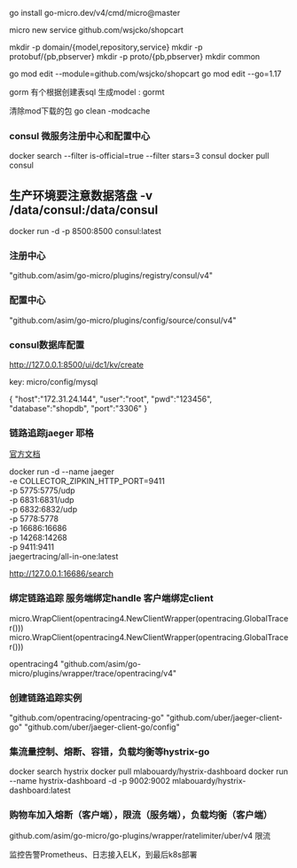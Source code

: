 go install go-micro.dev/v4/cmd/micro@master

micro new service github.com/wsjcko/shopcart

mkdir -p domain/{model,repository,service} 
mkdir -p protobuf/{pb,pbserver} 
mkdir -p proto/{pb,pbserver}
mkdir common

go mod edit --module=github.com/wsjcko/shopcart
go mod edit --go=1.17  

gorm 有个根据创建表sql 生成model  : gormt

清除mod下载的包
go clean -modcache


### consul 微服务注册中心和配置中心
docker search --filter is-official=true --filter stars=3 consul
docker pull consul

## 生产环境要注意数据落盘  -v /data/consul:/data/consul
docker run -d -p 8500:8500 consul:latest 

### 注册中心
"github.com/asim/go-micro/plugins/registry/consul/v4"

### 配置中心
"github.com/asim/go-micro/plugins/config/source/consul/v4"

### consul数据库配置
http://127.0.0.1:8500/ui/dc1/kv/create

key: micro/config/mysql

{
  "host":"172.31.24.144",
  "user":"root",
  "pwd":"123456",
  "database":"shopdb",
  "port":"3306"
}

### 链路追踪jaeger 耶格 
[官方文档](https://www.jaegertracing.io/docs/1.32/)

docker run -d --name jaeger \
  -e COLLECTOR_ZIPKIN_HTTP_PORT=9411 \
  -p 5775:5775/udp \
  -p 6831:6831/udp \
  -p 6832:6832/udp \
  -p 5778:5778 \
  -p 16686:16686 \
  -p 14268:14268 \
  -p 9411:9411 \
  jaegertracing/all-in-one:latest

  http://127.0.0.1:16686/search


### 绑定链路追踪 服务端绑定handle 客户端绑定client
micro.WrapClient(opentracing4.NewClientWrapper(opentracing.GlobalTracer()))
micro.WrapClient(opentracing4.NewClientWrapper(opentracing.GlobalTracer()))

opentracing4 "github.com/asim/go-micro/plugins/wrapper/trace/opentracing/v4"

### 创建链路追踪实例
"github.com/opentracing/opentracing-go"
"github.com/uber/jaeger-client-go"
"github.com/uber/jaeger-client-go/config"


### 集流量控制、熔断、容错，负载均衡等hystrix-go
docker search hystrix
docker pull mlabouardy/hystrix-dashboard
docker run --name hystrix-dashboard -d -p 9002:9002 mlabouardy/hystrix-dashboard:latest


### 购物车加入熔断（客户端），限流（服务端），负载均衡（客户端）

github.com/asim/go-micro/go-plugins/wrapper/ratelimiter/uber/v4 限流










  监控告警Prometheus、日志接入ELK，到最后k8s部署
